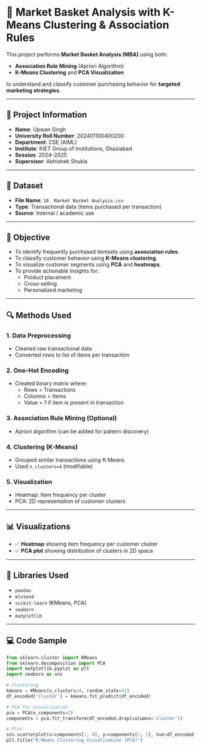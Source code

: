 # 🛒 Market Basket Analysis with K-Means Clustering & Association Rules

This project performs **Market Basket Analysis (MBA)** using both:
- **Association Rule Mining** (Apriori Algorithm)
- **K-Means Clustering** and **PCA Visualization**

to understand and classify customer purchasing behavior for **targeted marketing strategies**.

---

## 👤 Project Information

- **Name**: Upwan Singh  
- **University Roll Number**: 202401100400200  
- **Department**: CSE (AIML)  
- **Institute**: KIET Group of Institutions, Ghaziabad  
- **Session**: 2024–2025  
- **Supervisor**: Abhishek Shukla  

---

## 📁 Dataset

- **File Name**: `10. Market Basket Analysis.csv`
- **Type**: Transactional data (items purchased per transaction)
- **Source**: Internal / academic use

---

## 🎯 Objective

- To identify frequently purchased itemsets using **association rules**.
- To classify customer behavior using **K-Means clustering**.
- To visualize customer segments using **PCA** and **heatmaps**.
- To provide actionable insights for:
  - Product placement
  - Cross-selling
  - Personalized marketing

---

## 🔍 Methods Used

### 1. **Data Preprocessing**
- Cleaned raw transactional data
- Converted rows to list of items per transaction

### 2. **One-Hot Encoding**
- Created binary matrix where:
  - Rows = Transactions
  - Columns = Items
  - Value = 1 if item is present in transaction

### 3. **Association Rule Mining (Optional)**
- Apriori algorithm (can be added for pattern discovery)

### 4. **Clustering (K-Means)**
- Grouped similar transactions using K-Means
- Used `n_clusters=4` (modifiable)

### 5. **Visualization**
- Heatmap: Item frequency per cluster
- PCA: 2D representation of customer clusters

---

## 📊 Visualizations

- ✅ **Heatmap** showing item frequency per customer cluster  
- ✅ **PCA plot** showing distribution of clusters in 2D space

---

## 🧰 Libraries Used

- `pandas`
- `mlxtend`
- `scikit-learn` (KMeans, PCA)
- `seaborn`
- `matplotlib`

---

## 💻 Code Sample

```python
from sklearn.cluster import KMeans
from sklearn.decomposition import PCA
import matplotlib.pyplot as plt
import seaborn as sns

# Clustering
kmeans = KMeans(n_clusters=4, random_state=42)
df_encoded['Cluster'] = kmeans.fit_predict(df_encoded)

# PCA for visualization
pca = PCA(n_components=2)
components = pca.fit_transform(df_encoded.drop(columns='Cluster'))

# Plot
sns.scatterplot(x=components[:, 0], y=components[:, 1], hue=df_encoded['Cluster'])
plt.title("K-Means Clustering Visualization (PCA)")
